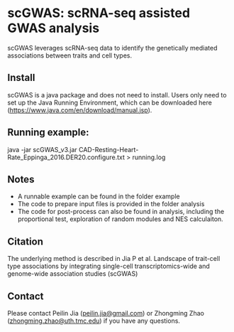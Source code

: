 # scGWAS: scRNA-seq assisted GWAS analysis

scGWAS leverages scRNA-seq data to identify the genetically mediated associations between traits and cell types. 

## Install

scGWAS is a java package and does not need to install. Users only need to set up the Java Running Environment, which can be downloaded here (https://www.java.com/en/download/manual.jsp).

## Running example:

java -jar scGWAS_v3.jar CAD-Resting-Heart-Rate_Eppinga_2016.DER20.configure.txt > running.log

## Notes

- A runnable example can be found in the folder example
- The code to prepare input files is provided in the folder analysis
- The code for post-process can also be found in analysis, including the proportional test, exploration of random modules and NES calculaiton.

## Citation

The underlying method is described in Jia P et al. Landscape of trait-cell type associations by integrating single-cell transcriptomics-wide and genome-wide association studies (scGWAS)

## Contact

Please contact Peilin Jia (peilin.jia@gmail.com) or Zhongming Zhao (zhongming.zhao@uth.tmc.edu) if you have any questions.
